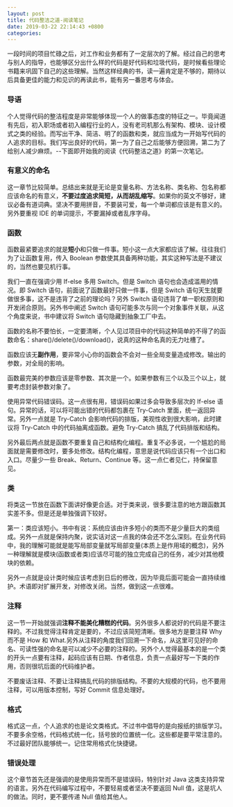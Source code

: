 ```yaml
---
layout: post
title: 代码整洁之道-阅读笔记
date: 2019-03-22 22:14:43 +0800
categories: 
---
```


一段时间的项目忙碌之后，对工作和业务都有了一定层次的了解。经过自己的思考与别人的指导，也能够区分出什么样的代码是好代码和垃圾代码，是时候看些理论书籍来巩固下自己的这些理解。当然这样经典的书，读一遍肯定是不够的，期待以后具备更佳的能力和见识的再读此书，能有另一番思考与体会。

### 导语

个人觉得代码的整洁程度是非常能够体现一个人的做事态度的特征之一。毕竟闻道有先后，初入职场或者初入编程行业的人，没有老司机那么有架构、模块、设计模式之类的经验。而写出干净、简洁、明了的函数和类，就应当成为一开始写代码的人追求的目标。我们写出良好的代码，第一为了自己之后能够方便回溯，第二为了给别人减少麻烦。--下面即开始我的阅读《代码整洁之道》的第一次笔记。

### 有意义的命名

这一章节比较简单。总结出来就是无论是变量名称、方法名称、类名称、包名称都应该命名的有意义，**不要过度追求简短，从而胡乱缩写**。如果你的英文不够好，建议必备有道词典。坚决不要用拼音，不要装可爱，每一个单词都应该是有意义的。另外要重视 IDE 的单词提示，不要漏掉或者乱序字母。

### 函数

函数最紧要追求的就是**短小**和只做一件事。短小这一点大家都应该了解。往往我们为了让函数复用，传入 Boolean 参数使其具备两种功能，其实这种写法是不建议的，当然也要见机行事。

我们一直在强调少用 If-else 多用 Switch。但是 Switch 语句也会造成滥用的情况。即 Switch 语句，前面说了函数最好只做一件事，但是 Switch 语句天生就要做很多事，这不是违背了之前的理论吗？另外 Switch 语句违背了单一职权原则和开发闭合原则。另外书中阐述 Switch 语句可能多次与同一个对象事件关联，从这个角度来说，书中建议将 Switch 语句隐藏到抽象工厂中去。

函数的名称不要怕长，一定要清晰，个人见过项目中的代码这种简单的不得了的函数命名：share()/delete()/download()，说真的这种命名真的无力吐槽了。

函数应该无**副作用**，要非常小心你的函数会不会对一些全局变量造成修改。输出的参数，对全局的影响。

函数最完美的参数应该是零参数、其次是一个。如果参数有三个以及三个以上，就要考虑封装参数对象了。

使用异常代码错误码。这一点很有用，错误码如果过多会导致多层次的 If-else 语句。异常的话，可以将可能出错的代码都包裹在 Try-Catch 里面，统一返回异常。另外一点就是 Try-Catch 会影响代码的排版，美观性收到很大影响，此时建议将 Try-Catch 中的代码抽离成函数。避免 Try-Catch 搞乱了代码排版和结构。

另外最后两点就是函数不要重复自己和结构化编程。重复不必多说，一个尴尬的局面就是需要修改时，要多处修改。结构化编程，意思是说代码应该只有一个出口和入口。尽量少一些 Break、Return、Continue 等。这一点仁者见仁，持保留意见。

### 类

将类这一节放在函数下面讲好像更合适。对于类来说，很多要注意的地方跟函数其实差不多。但是还是单独强调下较好。

第一：类应该短小。书中有说：系统应该由许多短小的类而不是少量巨大的类组成。另外一点就是保持内聚，说实话对这一点我的体会还不怎么深刻。在业务代码中，我的理解可能就是能写局部变量就写局部变量(本质上是作用域的概念)，另外一种理解就是模块(函数或者类)应该尽可能的独立完成自己的任务，减少对其他模块的依赖。

另外一点就是设计类时候应该考虑到日后的修改，因为毕竟后面可能会一直持续维护。术语即对扩展开发，对修改关闭。当然，做到这一点很难。

### 注释

这一节一开始就强调**注释不能美化糟糕的代码**。另外很多人都说好的代码是不要注释的。不过我觉得注释肯定是要的，不过应该简短清晰。很多地方是要注释 Why 而不是 How 和 What.另外从注释的角度我们回溯一下命名，从这里可见好的命名、可读性强的命名是可以减少不必要的注释的。另外个人觉得最基本的是一个类的开头一点要有注释，起码应该有日期、作者信息，负责一点最好写一下类的作用，否则很坑后面的代码维护者。

不要废话注释、不要让注释搞乱代码的排版结构。不要的大规模的代码，也不要用注释，可以用版本控制，写好 Commit 信息处理好。

### 格式

格式这一点，个人追求的也是论文类格式。不过书中倡导的是向报纸的排版学习。不要多余空格，代码格式统一化，括号放的位置统一化。这些都是要平常注意的。不过最好团队能够统一。记住常用格式化快捷键。

### 错误处理

这个章节首先还是强调的是使用异常而不是错误码，特别针对 Java 这类支持异常的语言。另外在代码编写过程中，不要轻易或者坚决不要返回 Null 值，这是坑人的做法。同时，更不要传递 Null 值给其他人。